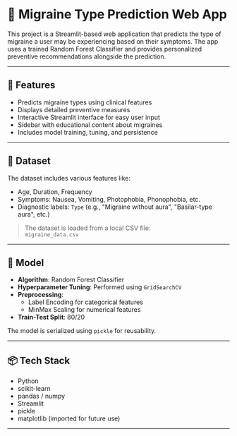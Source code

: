 # 🧠 Migraine Type Prediction Web App

This project is a Streamlit-based web application that predicts the type of migraine a user may be experiencing based on their symptoms. The app uses a trained Random Forest Classifier and provides personalized preventive recommendations alongside the prediction.

---

## 🚀 Features

- Predicts migraine types using clinical features
- Displays detailed preventive measures
- Interactive Streamlit interface for easy user input
- Sidebar with educational content about migraines
- Includes model training, tuning, and persistence

---

## 📁 Dataset

The dataset includes various features like:

- Age, Duration, Frequency
- Symptoms: Nausea, Vomiting, Photophobia, Phonophobia, etc.
- Diagnostic labels: `Type` (e.g., "Migraine without aura", "Basilar-type aura", etc.)

> The dataset is loaded from a local CSV file:  
> `migraine_data.csv`

---

## 🧠 Model

- **Algorithm**: Random Forest Classifier
- **Hyperparameter Tuning**: Performed using `GridSearchCV`
- **Preprocessing**:
  - Label Encoding for categorical features
  - MinMax Scaling for numerical features
- **Train-Test Split**: 80/20

The model is serialized using `pickle` for reusability.

---

## 📦 Tech Stack

- Python
- scikit-learn
- pandas / numpy
- Streamlit
- pickle
- matplotlib (imported for future use)

---
